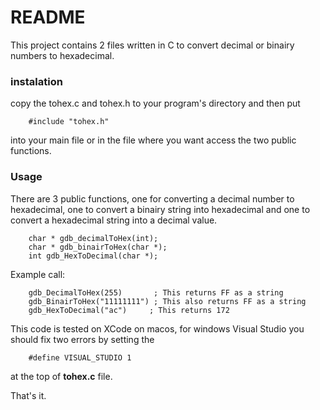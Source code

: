 # README #

This project contains 2 files written in C to convert decimal or binairy numbers to hexadecimal.


### instalation ###

copy the tohex.c and tohex.h to your program's directory and then put

        #include "tohex.h"

into your main file or in the file where you want access the two public functions.

### Usage ###

There are 3 public functions, one for converting a decimal number to hexadecimal, one to convert a binairy string into hexadecimal and one to convert a hexadecimal string into a decimal value.

        char * gdb_decimalToHex(int);
        char * gdb_binairToHex(char *);
        int gdb_HexToDecimal(char *);

Example call:

        gdb_DecimalToHex(255)       ; This returns FF as a string
        gdb_BinairToHex("11111111") ; This also returns FF as a string
		gdb_HexToDecimal("ac")	   ; This returns 172
		  

This code is tested on XCode on macos, for windows Visual Studio you should fix two errors by setting the 
	
		#define VISUAL_STUDIO 1

at the top of **tohex.c** file.

That's it.
